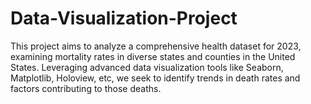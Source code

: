 # Data-Visualization-Project
This project aims to analyze a comprehensive health dataset for 2023, examining mortality rates in diverse states and counties in the United States. Leveraging advanced data visualization tools like Seaborn, Matplotlib, Holoview, etc, we seek to identify trends in death rates and factors contributing to those deaths.
